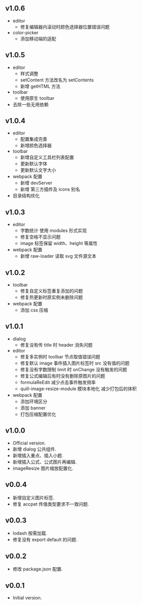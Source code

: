 ## v1.0.6

- editor
  - 修复编辑器内滚动时颜色选择器位置错误问题
- color-picker
  - 添加移动端的适配

## v1.0.5

- editor
  - 样式调整
  - setContent 方法改名为 setContents
  - 新增 getHTML 方法
- toolbar
  - 使用原生 toolbar
- 去除一些无用依赖

## v1.0.4

- editor
  - 配置集成完善
  - 新增颜色选择器
- toolbar
  - 新增自定义工具栏列表配置
  - 更新默认字体
  - 更新默认文字大小
- webpack 配置
  - 新增 devServer
  - 新增 第三方插件及 icons 别名
- 目录结构优化

## v1.0.3

- editor
  - 字数统计 使用 modules 形式实现
  - 修复空格不显示问题
  - image 标签保留 width、height 等属性
- webpack 配置
  - 新增 raw-loader 读取 svg 文件源文本

## v1.0.2

- toolbar
  - 修复自定义标签重复添加的问题
  - 修复热更新时原实例未删除问题
- webpack 配置
  - 添加 css 压缩

## v1.0.1

- dialog
  - 修复没有传 title 时 header 消失问题
- editor
  - 修复多实例时 toolbar 节点取值错误问题
  - 修复默认 image 事件插入图片标签时 src 没有值的问题
  - 修复没有字数限制 limit 时 onChange 没有触发的问题
  - 修复公式编辑后有时没有删除原图片的问题
  - formulaReEdit 减少点击事件触发频率
  - quill-image-resize-module 模块本地化 减少打包后的体积
- webpack 配置
  - 添加环境区分
  - 添加 banner
  - 打包压缩配置优化

## v1.0.0

- Official version.
- 新增 dialog 公共组件.
- 新增插入重点、插入小题.
- 新增插入公式、公式图片再编辑.
- imageResize 图片缩放配置化.

## v0.0.4

- 新增自定义图片标签.
- 修复 accpet 传值类型要求不一致问题.

## v0.0.3

- lodash 按需加载.
- 修复没有 export default 的问题.

## v0.0.2

- 修改 package.json 配置.

## v0.0.1

- Initial version.
